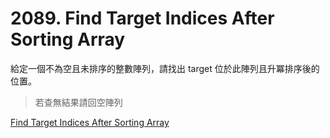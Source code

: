 # 2089. Find Target Indices After Sorting Array

給定一個不為空且未排序的整數陣列，請找出 target 位於此陣列且升冪排序後的位置。

> 若查無結果請回空陣列

[Find Target Indices After Sorting Array](https://leetcode.com/problems/find-target-indices-after-sorting-array/)